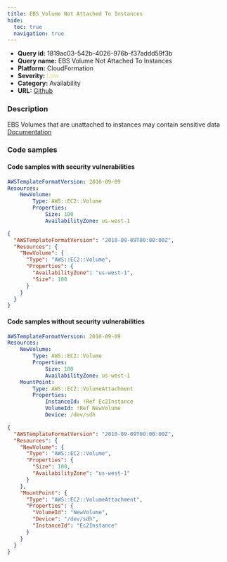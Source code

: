 ```yaml
---
title: EBS Volume Not Attached To Instances
hide:
  toc: true
  navigation: true
---
```


<style>
  .highlight .hll {
    background-color: #ff171742;
  }
  .md-content {
    max-width: 1100px;
    margin: 0 auto;
  }
</style>

-   **Query id:** 1819ac03-542b-4026-976b-f37addd59f3b
-   **Query name:** EBS Volume Not Attached To Instances
-   **Platform:** CloudFormation
-   **Severity:** <span style="color:#edd57e">Low</span>
-   **Category:** Availability
-   **URL:** [Github](https://github.com/Checkmarx/kics/tree/master/assets/queries/cloudFormation/aws/ebs_volume_not_attached_to_instances)

### Description
EBS Volumes that are unattached to instances may contain sensitive data<br>
[Documentation](https://docs.aws.amazon.com/AWSCloudFormation/latest/UserGuide/aws-properties-ec2-ebs-volumeattachment.html)

### Code samples
#### Code samples with security vulnerabilities
```yaml title="Positive test num. 1 - yaml file" hl_lines="3"
AWSTemplateFormatVersion: 2010-09-09
Resources:
    NewVolume:
        Type: AWS::EC2::Volume
        Properties:
            Size: 100
            AvailabilityZone: us-west-1
```
```json title="Positive test num. 2 - json file" hl_lines="4"
{
  "AWSTemplateFormatVersion": "2010-09-09T00:00:00Z",
  "Resources": {
    "NewVolume": {
      "Type": "AWS::EC2::Volume",
      "Properties": {
        "AvailabilityZone": "us-west-1",
        "Size": 100
      }
    }
  }
}

```


#### Code samples without security vulnerabilities
```yaml title="Negative test num. 1 - yaml file"
AWSTemplateFormatVersion: 2010-09-09
Resources:
    NewVolume:
        Type: AWS::EC2::Volume
        Properties:
            Size: 100
            AvailabilityZone: us-west-1
    MountPoint:
        Type: AWS::EC2::VolumeAttachment
        Properties:
            InstanceId: !Ref Ec2Instance
            VolumeId: !Ref NewVolume
            Device: /dev/sdh
```
```json title="Negative test num. 2 - json file"
{
  "AWSTemplateFormatVersion": "2010-09-09T00:00:00Z",
  "Resources": {
    "NewVolume": {
      "Type": "AWS::EC2::Volume",
      "Properties": {
        "Size": 100,
        "AvailabilityZone": "us-west-1"
      }
    },
    "MountPoint": {
      "Type": "AWS::EC2::VolumeAttachment",
      "Properties": {
        "VolumeId": "NewVolume",
        "Device": "/dev/sdh",
        "InstanceId": "Ec2Instance"
      }
    }
  }
}

```
